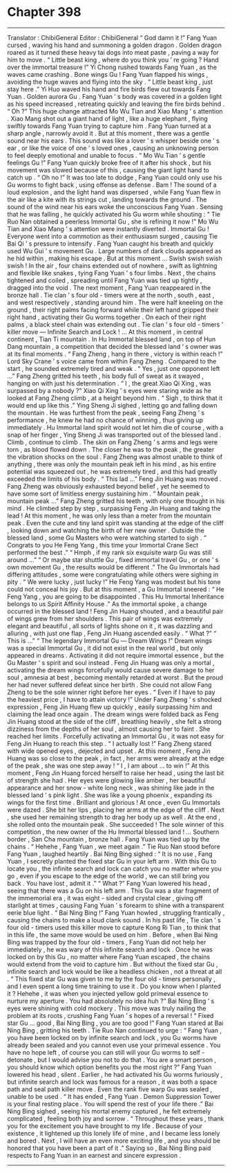 
# Chapter 398


---

Translator : ChibiGeneral Editor : ChibiGeneral
“ God damn it !” Fang Yuan cursed , waving his hand and summoning a golden dragon .
Golden dragon roared as it turned these heavy tai dogs into meat paste , paving a way for him to move .
“ Little beast king , where do you think you ’ re going ? Hand over the immortal treasure !” Yi Chong rushed towards Fang Yuan , as the waves came crashing .
Bone wings Gu !
Fang Yuan flapped his wings , avoiding the huge waves and flying into the sky .
“ Little beast king , just stay here .” Yi Huo waved his hand and fire birds flew out towards Fang Yuan .
Golden aurora Gu .
Fang Yuan ’ s body was covered in a golden light as his speed increased , retreating quickly and leaving the fire birds behind .
“ Oh ?” This huge change attracted Mo Wu Tian and Xiao Mang ’ s attention .
Xiao Mang shot out a giant hand of light , like a huge elephant , flying swiftly towards Fang Yuan trying to capture him .
Fang Yuan turned at a sharp angle , narrowly avoid it .
But at this moment , there was a gentle sound near his ears .
This sound was like a lover ’ s whisper beside one ’ s ear , or like the voice of one ’ s loved ones , causing an unknowing person to feel deeply emotional and unable to focus .
“ Mo Wu Tian ’ s gentle feelings Gu !” Fang Yuan quickly broke free of it after his shock , but his movement was slowed because of this , causing the giant light hand to catch up .
“ Oh no !” It was too late to dodge , Fang Yuan could only use his Gu worms to fight back , using offense as defense .
Bam !
The sound of a loud explosion , and the light hand was dispersed , while Fang Yuan flew in the air like a kite with its strings cut , landing towards the ground .
The sound of the wind near his ears woke the unconscious Fang Yuan .
Sensing that he was falling , he quickly activated his Gu worm while shouting : “ Tie Ruo Nan obtained a peerless Immortal Gu , she is refining it now !”
Mo Wu Tian and Xiao Mang ’ s attention were instantly diverted .
Immortal Gu !
Everyone went into a commotion as their enthusiasm surged , causing Tie Bai Qi ’ s pressure to intensify .
Fang Yuan caught his breath and quickly used Wu Gui ’ s movement Gu . Large numbers of dark clouds appeared as he hid within , making his escape .
But at this moment …
Swish swish swish swish !
In the air , four chains extended out of nowhere , swift as lightning and flexible like snakes , tying Fang Yuan ’ s four limbs .
Next , the chains tightened and coiled , spreading until Fang Yuan was tied up tightly , dragged into the void .
The next moment , Fang Yuan reappeared in the bronze hall .
Tie clan ’ s four old - timers were at the north , south , east , and west respectively , standing around him .
The were half kneeling on the ground , their right palms facing forward while their left hand gripped their right hand , activating their Gu worms together . On each of their right palms , a black steel chain was extending out .
Tie clan ’ s four old - timers ’ killer move — Infinite Search and Lock !
…
At this moment , in central continent , Tian Ti mountain .
In Hu Immortal blessed land , on top of Hun Dang mountain , a competition that decided the blessed land ’ s owner was at its final moments .
“ Fang Zheng , hang in there , victory is within reach !” Lord Sky Crane ’ s voice came from within Fang Zheng . Compared to the start , he sounded extremely tired and weak .
“ Yes , just one opponent left …” Fang Zheng gritted his teeth , his body full of sweat as it swayed , hanging on with just his determination .
“ I , the great Xiao Qi Xing , was surpassed by a nobody ?” Xiao Qi Xing ’ s eyes were staring wide as he looked at Fang Zheng climb , at a height beyond him .
“ Sigh , to think that it would end up like this .” Ying Sheng Ji sighed , letting go and falling down the mountain .
He was furthest from the peak , seeing Fang Zheng ’ s performance , he knew he had no chance of winning , thus giving up immediately .
Hu Immortal land spirit would not let him die of course , with a snap of her finger , Ying Sheng Ji was transported out of the blessed land .
Climb , continue to climb .
The skin on Fang Zheng ’ s arms and legs were torn , as blood flowed down .
The closer he was to the peak , the greater the vibration shocks on the soul . Fang Zheng was almost unable to think of anything , there was only the mountain peak left in his mind , as his entire potential was squeezed out , he was extremely tired , and this had greatly exceeded the limits of his body .
“ This lad …” Feng Jin Huang was moved .
Fang Zheng was obviously exhausted beyond belief , yet he seemed to have some sort of limitless energy sustaining him .
“ Mountain peak , mountain peak …” Fang Zheng gritted his teeth , with only one thought in his mind .
He climbed step by step , surpassing Feng Jin Huang and taking the lead !
At this moment , he was only less than a meter from the mountain peak .
Even the cute and tiny land spirit was standing at the edge of the cliff , looking down and watching the birth of her new owner .
Outside the blessed land , some Gu Masters who were watching started to sigh .
“ Congrats to you He Feng Yang , this time your Immortal Crane Sect performed the best .”
“ Hmph , if my rank six exquisite warp Gu was still around …”
“ Or maybe star shuttle Gu , fixed immortal travel Gu , or one ’ s own movement Gu , the results would be different .”
The Gu Immortals had differing attitudes , some were congratulating while others were sighing in pity .
“ We were lucky , just lucky !” He Feng Yang was modest but his tone could not conceal his joy .
But at this moment , a Gu Immortal sneered : “ He Feng Yang , you are going to be disappointed . This Hu Immortal Inheritance belongs to us Spirit Affinity House .”
As the immortal spoke , a change occurred in the blessed land !
Feng Jin Huang shouted , and a beautiful pair of wings grew from her shoulders .
This pair of wings was extremely elegant and beautiful , all sorts of lights shone on it , it was dazzling and alluring , with just one flap , Feng Jin Huang ascended easily .
“ What ?”
“ This is …”
“ The legendary Immortal Gu — Dream Wings !”
Dream wings was a special Immortal Gu , it did not exist in the real world , but only appeared in dreams . Activating it did not require immortal essence , but the Gu Master ’ s spirit and soul instead .
Feng Jin Huang was only a mortal , activating the dream wings forcefully would cause severe damage to her soul , amnesia at best , becoming mentally retarded at worst .
But the proud her had never suffered defeat since her birth . She could not allow Fang Zheng to be the sole winner right before her eyes .
“ Even if I have to pay the heaviest price , I have to attain victory !” Under Fang Zheng ’ s shocked expression , Feng Jin Huang flew up quickly , easily surpassing him and claiming the lead once again .
The dream wings were folded back as Feng Jin Huang stood at the side of the cliff , breathing heavily , she felt a strong dizziness from the depths of her soul , almost causing her to faint .
She reached her limits .
Forcefully activating an Immortal Gu , it was not easy for Feng Jin Huang to reach this step .
“ I actually lost !” Fang Zheng stared with wide opened eyes , dejected and upset .
At this moment , Feng Jin Huang was so close to the peak , in fact , her arms were already at the edge of the peak , she was one step away !
“ I , I am about … to win !”
At this moment , Feng Jin Huang forced herself to raise her head , using the last bit of strength she had .
Her eyes were glowing like amber , her beautiful appearance and her snow - white long neck , was shining like jade in the blessed land ’ s pink light .
She was like a young phoenix , expanding its wings for the first time .
Brilliant and glorious !
At once , even Gu Immortals were dazed .
She bit her lips , placing her arms at the edge of the cliff . Next , she used her remaining strength to drag her body up as well .
At the end , she rolled onto the mountain peak .
She succeeded !
The sole winner of this competition , the new owner of the Hu Immortal blessed land !
…
Southern border , San Cha mountain , bronze hall .
Fang Yuan was tied up by the chains .
“ Hehehe , Fang Yuan , we meet again .” Tie Ruo Nan stood before Fang Yuan , laughed heartily .
Bai Ning Bing sighed : “ It is no use , Fang Yuan , I secretly planted the fixed star Gu in your left arm . With this Gu to locate you , the infinite search and lock can catch you no matter where you go , even if you escape to the edge of the world , we can still bring you back . You have lost , admit it .”
“ What ?” Fang Yuan lowered his head , seeing that there was a Gu on his left arm .
This Gu was a star fragment of the immemorial era , it was eight - sided and crystal clear , giving off starlight at times , causing Fang Yuan ’ s forearm to shine with a transparent eerie blue light .
“ Bai Ning Bing !” Fang Yuan howled , struggling frantically , causing the chains to make a loud clank sound .
In his past life , Tie clan ’ s four old - timers used this killer move to capture Kong Ri Tian , to think that in this life , the same move would be used on him .
Before , when Bai Ning Bing was trapped by the four old - timers , Fang Yuan did not help her immediately , he was wary of this infinite search and lock .
Once he was locked on by this Gu , no matter where Fang Yuan escaped , the chains would extend from the void to capture him . But without the fixed star Gu , infinite search and lock would be like a headless chicken , not a threat at all .
“ This fixed star Gu was given to me by the four old - timers personally , and I even spent a long time training to use it . Do you know when I planted it ? Hehehe , it was when you injected yellow gold primeval essence to nurture my aperture . You had absolutely no idea huh ?” Bai Ning Bing ’ s eyes were shining with cold mockery .
This move was truly nailing the problem at its roots , crushing Fang Yuan ’ s hopes of a reversal !
“ Fixed star Gu … good , Bai Ning Bing , you are too good !” Fang Yuan stared at Bai Ning Bing , gritting his teeth .
Tie Ruo Nan continued to urge : “ Fang Yuan , you have been locked on by infinite search and lock , you Gu worms have already been sealed and you cannot even use your primeval essence . You have no hope left , of course you can still will your Gu worms to self - detonate , but I would advise you not to do that . You are a smart person , you should know which option benefits you the most right ?”
Fang Yuan lowered his head , silent .
Earlier , he had activated his Gu worms furiously , but infinite search and lock was famous for a reason , it was both a space path and seal path killer move . Even the rank five warp Gu was sealed , unable to be used .
“ It has ended , Fang Yuan . Demon Suppression Tower is your final resting place . You will spend the rest of your life there .” Bai Ning Bing sighed , seeing his mortal enemy captured , he felt extremely complicated , feeling both joy and sorrow .
“ Throughout these years , thank you for the excitement you have brought to my life . Because of your existence , it lightened up this lonely life of mine , and I became less lonely and bored . Next , I will have an even more exciting life , and you should be honored that you have been a part of it .” Saying so , Bai Ning Bing paid respects to Fang Yuan in an earnest and sincere expression .

---


